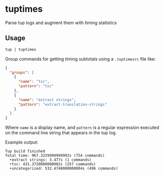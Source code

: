 # tuptimes

Parse tup logs and augment them with timing statistics

## Usage

```sh
tup | tuptimes
```

Group commands for getting timing subtotals using a `.tuptimesrc` file like:

```json
{
  "groups": [
    {
      "name": "tsc",
      "pattern": "tsc"
    },
    {
      "name": "extract strings",
      "pattern": "extract-translation-strings"
    }
  ]
}
```

Where `name` is a display name, and `pattern` is a regular expression executed on the command line string that appears in the tup log.

Example output:

```
Tup build finished
Total time: 967.3229999999992s (754 commands)
  ‣extract strings: 3.477s (1 commands)
  ‣tsc: 431.3720000000002s (257 commands)
  ‣uncategorized: 532.4740000000004s (496 commands)
```

